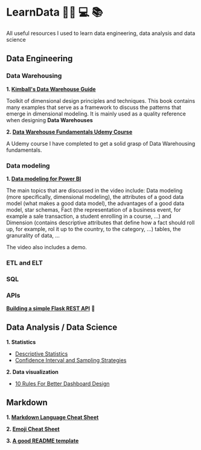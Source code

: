 # LearnData :scientist: :computer: :books:
All useful resources I used to learn data engineering, data analysis and data science

## Data Engineering
### Data Warehousing
**1. [Kimball's Data Warehouse Guide](https://drive.google.com/file/d/1N-1gvleB9G-csHTTwjeQ5Ac_-P3Wr2Cd/view?usp=sharing)**

Toolkit of dimensional design principles and techniques. This book contains many examples that serve as a framework to discuss the patterns that
emerge in dimensional modeling. It is mainly used as a quality reference when designing **Data Warehouses**

**2. [Data Warehouse Fundamentals Udemy Course](https://www.udemy.com/course/data-warehouse-fundamentals-for-beginners/?ranMID=39197&ranEAID=GjbDpcHcs4w&ranSiteID=GjbDpcHcs4w-Z4loChyTwoEeSbWrJLz3Jw&utm_source=aff-campaign&LSNPUBID=GjbDpcHcs4w&utm_medium=udemyads)**

A Udemy course I have completed to get a solid grasp of Data Warehousing fundamentals.

### Data modeling
**1. [Data modeling for Power BI](https://www.youtube.com/watch?v=MrLnibFTtbA)**

The main topics that are discussed in the video include: Data modeling (more specifically, dimensional modeling), the attributes of a good data model (what makes a good data model), the advantages of a good data model, star schemas, Fact (the representation of a business event, for example a sale transaction, a student enrolling in a course, ...) and Dimension (contains descriptive attributes that define how a fact should roll up, for example, rol it up to the country, to the category, ...) tables, the granurality of data, ...

The video also includes a demo.

### ETL and ELT
### SQL
### APIs 
**[Building a simple Flask REST API](https://github.com/Abddab/Building-a-Flask-REST-API)** :dart:

## Data Analysis / Data Science
**1. Statistics**

- [Descriptive Statistics](DescriptiveStatistics.MD)
- [Confidence Interval and Sampling Strategies]()

**2. Data visualization**
- [10 Rules For Better Dashboard Design](https://uxplanet.org/10-rules-for-better-dashboard-design-ef68189d734c)

## Markdown
**1. [Markdown Language Cheat Sheet](https://www.markdownguide.org/cheat-sheet/)**

**2. [Emoji Cheat Sheet](https://github.com/ikatyang/emoji-cheat-sheet/blob/master/README.md)**

**3. [A good README template](https://gist.github.com/PurpleBooth/109311bb0361f32d87a2#file-readme-template-md)**


